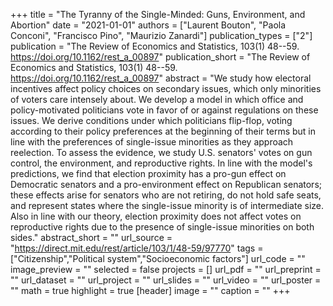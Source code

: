 +++
title = "The Tyranny of the Single-Minded: Guns, Environment, and Abortion"
date = "2021-01-01"
authors = ["Laurent Bouton", "Paola Conconi", "Francisco Pino", "Maurizio Zanardi"]
publication_types = ["2"]
publication = "The Review of Economics and Statistics, 103(1) 48--59. https://doi.org/10.1162/rest_a_00897"
publication_short = "The Review of Economics and Statistics, 103(1) 48--59. https://doi.org/10.1162/rest_a_00897"
abstract = "We study how electoral incentives affect policy choices on secondary issues, which only minorities of voters care intensely about. We develop a model in which office and policy-motivated politicians vote in favor of or against regulations on these issues. We derive conditions under which politicians flip-flop, voting according to their policy preferences at the beginning of their terms but in line with the preferences of single-issue minorities as they approach reelection. To assess the evidence, we study U.S. senators' votes on gun control, the environment, and reproductive rights. In line with the model's predictions, we find that election proximity has a pro-gun effect on Democratic senators and a pro-environment effect on Republican senators; these effects arise for senators who are not retiring, do not hold safe seats, and represent states where the single-issue minority is of intermediate size. Also in line with our theory, election proximity does not affect votes on reproductive rights due to the presence of single-issue minorities on both sides."
abstract_short = ""
url_source = "https://direct.mit.edu/rest/article/103/1/48-59/97770"
tags = ["Citizenship","Political system","Socioeconomic factors"]
url_code = ""
image_preview = ""
selected = false
projects = []
url_pdf = ""
url_preprint = ""
url_dataset = ""
url_project = ""
url_slides = ""
url_video = ""
url_poster = ""
math = true
highlight = true
[header]
image = ""
caption = ""
+++

